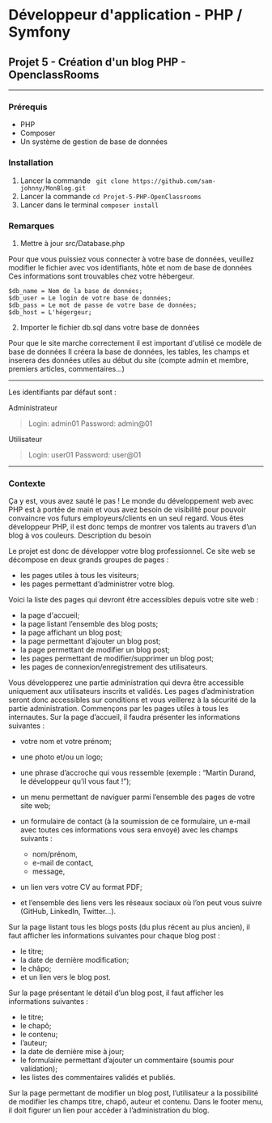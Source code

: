 ﻿# Développeur d'application - PHP / Symfony

## Projet 5 - Création d'un blog PHP - OpenclassRooms

-----------------

### Prérequis

- PHP
- Composer
- Un système de gestion de base de données

### Installation

1. Lancer la commande ` git clone https://github.com/sam-johnny/MonBlog.git`
2. Lancer la commande `cd Projet-5-PHP-OpenClassrooms`
3. Lancer dans le terminal `composer install`

### Remarques

1. Mettre à jour src/Database.php

Pour que vous puissiez vous connecter à votre base de données, veuillez modifier le fichier avec vos identifiants, hôte
et nom de base de données Ces informations sont trouvables chez votre hébergeur.

    $db_name = Nom de la base de données;
    $db_user = Le login de votre base de données;
    $db_pass = Le mot de passe de votre base de données;
    $db_host = L'hégergeur;

2. Importer le fichier db.sql dans votre base de données

Pour que le site marche correctement il est important d'utilisé ce modèle de base de données Il créera la base de
données, les tables, les champs et inserera des données utiles au début du site (compte admin et membre, premiers
articles, commentaires...)

-----------------

Les identifiants par défaut sont :

Administrateur

> Login: admin01
> Password: admin@01

Utilisateur

> Login: user01
> Password: user@01

-----------------

### Contexte

Ça y est, vous avez sauté le pas ! Le monde du développement web avec PHP est à portée de main et vous avez besoin de
visibilité pour pouvoir convaincre vos futurs employeurs/clients en un seul regard. Vous êtes développeur PHP, il est
donc temps de montrer vos talents au travers d’un blog à vos couleurs. Description du besoin

Le projet est donc de développer votre blog professionnel. Ce site web se décompose en deux grands groupes de pages :

* les pages utiles à tous les visiteurs;
* les pages permettant d’administrer votre blog.

Voici la liste des pages qui devront être accessibles depuis votre site web :

* la page d'accueil;
* la page listant l’ensemble des blog posts;
* la page affichant un blog post;
* la page permettant d’ajouter un blog post;
* la page permettant de modifier un blog post;
* les pages permettant de modifier/supprimer un blog post;
* les pages de connexion/enregistrement des utilisateurs.

Vous développerez une partie administration qui devra être accessible uniquement aux utilisateurs inscrits et validés.
Les pages d’administration seront donc accessibles sur conditions et vous veillerez à la sécurité de la partie
administration. Commençons par les pages utiles à tous les internautes. Sur la page d’accueil, il faudra présenter les
informations suivantes :

* votre nom et votre prénom;

* une photo et/ou un logo;

* une phrase d’accroche qui vous ressemble (exemple : “Martin Durand, le développeur qu’il vous faut !”);

* un menu permettant de naviguer parmi l’ensemble des pages de votre site web;

* un formulaire de contact (à la soumission de ce formulaire, un e-mail avec toutes ces informations vous sera envoyé)
  avec les champs suivants :

    * nom/prénom,
    * e-mail de contact,
    * message,

* un lien vers votre CV au format PDF;

* et l’ensemble des liens vers les réseaux sociaux où l’on peut vous suivre (GitHub, LinkedIn, Twitter…).

Sur la page listant tous les blogs posts (du plus récent au plus ancien), il faut afficher les informations suivantes
pour chaque blog post :

* le titre;
* la date de dernière modification;
* le châpo;
* et un lien vers le blog post.

Sur la page présentant le détail d’un blog post, il faut afficher les informations suivantes :

* le titre;
* le chapô;
* le contenu;
* l’auteur;
* la date de dernière mise à jour;
* le formulaire permettant d’ajouter un commentaire (soumis pour validation);
* les listes des commentaires validés et publiés.

Sur la page permettant de modifier un blog post, l’utilisateur a la possibilité de modifier les champs titre, chapô,
auteur et contenu. Dans le footer menu, il doit figurer un lien pour accéder à l’administration du blog.

